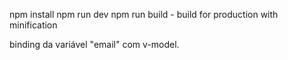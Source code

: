 npm install
npm run dev
npm run build - build for production with minification



binding da variável "email" com v-model.